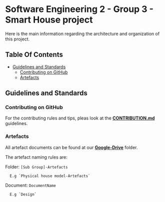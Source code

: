 # Software Engineering 2 - Group 3 - Smart House project

Here is the main information regarding the architecture and organization of this project.

## Table Of Contents

* [Guidelines and Standards](#Guidelines-and-Standards)
   * [Contributing on GitHub](#Contributing-on-GitHub)
   * [Artefacts](#Artefacts)


## Guidelines and Standards

### Contributing on GitHub

For the contributing rules and tips, pleas look at the **[CONTRIBUTION.md](https://github.com/Interactive-House-Smart-House-HKR-Grp3/GUIDELINES/blob/master/CONTRIBUTION.md)** guidelines.

### Artefacts

All artefact documents can be found at our **[Google-Drive](https://drive.google.com/drive/folders/1Q08WBPOAQIApYp_cx7mpLQpgRz-BkZ_W?usp=sharing)** folder.

The artefact naming rules are:

Folder:
`[Sub Group]-Artefacts`
   
      E.g `Physical house model-Artefacts`
Document:
`DocumentName`
   
      E.g `Design`
